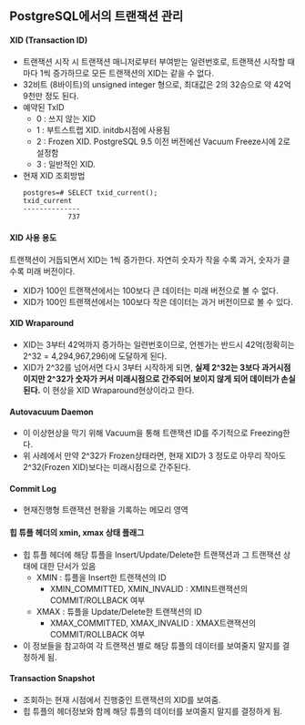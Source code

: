 ## PostgreSQL에서의 트랜잭션 관리

#### XID (Transaction ID)
- 트랜잭션 시작 시 트랜잭션 매니저로부터 부여받는 일련번호로, 트랜잭션 시작할 때마다 1씩 증가하므로 모든 트랜잭션의 XID는 같을 수 없다.
- 32비트 (8바이트)의 unsigned integer 형으로, 최대값은 2의 32승으로 약 42억 9천만 정도 된다.
- 예약된 TxID
  - 0 : 쓰지 않는 XID
  - 1 : 부트스트랩 XID. initdb시점에 사용됨
  - 2 : Frozen XID. PostgreSQL 9.5 이전 버전에선 Vacuum Freeze시에 2로 설정함
  - 3 : 일반적인 XID.
- 현재 XID 조회방법
  ```
  postgres=# SELECT txid_current();
  txid_current 
  --------------
             737
  ```
#### XID 사용 용도
트랜잭션이 거듭되면서 XID는 1씩 증가한다. 자연히 숫자가 작을 수록 과거, 숫자가 클 수록 미래 버전이다. 
- XID가 100인 트랜잭션에서는 100보다 큰 데이터는 미래 버전으로 볼 수 없다.
- XID가 100인 트랜잭션에서는 100보다 작은 데이터는 과거 버전이므로 볼 수 있다.

#### XID Wraparound
- XID는 3부터 42억까지 증가하는 일련번호이므로, 언젠가는 반드시 42억(정확히는 2^32 = 4,294,967,296)에 도달하게 된다.
- XID가 2^32를 넘어서면 다시 3부터 시작하게 되면, **실제 2^32는 3보다 과거시점이지만 2^32가 숫자가 커서 미래시점으로 간주되어 보이지 않게 되어 데이터가 손실된다.** 이 현상을 XID Wraparound현상이라고 한다.

#### Autovacuum Daemon
- 이 이상현상을 막기 위해 Vacuum을 통해 트랜잭션 ID를 주기적으로 Freezing한다.
- 위 사례에서 만약 2^32가 Frozen상태라면, 현재 XID가 3 정도로 아무리 작아도 2^32(Frozen XID)보다는 미래시점으로 간주된다.

#### Commit Log
- 현재진행형 트랜잭션 현황을 기록하는 메모리 영역

#### 힙 튜플 헤더의 xmin, xmax 상태 플래그
- 힙 튜플 헤더에 해당 튜플을 Insert/Update/Delete한 트랜잭션과 그 트랜잭션 상태에 대한 단서가 있음
  - XMIN : 튜플을 Insert한 트랜잭션의 ID
    - XMIN_COMMITTED, XMIN_INVALID : XMIN트랜잭션의 COMMIT/ROLLBACK 여부
  - XMAX : 튜플을 Update/Delete한 트랜잭션의 ID
    - XMAX_COMMITTED, XMAX_INVALID : XMAX트랜잭션의 COMMIT/ROLLBACK 여부
- 이 정보들을 참고하여 각 트랜잭션 별로 해당 튜플의 데이터를 보여줄지 말지를 결정하게 됨.

#### Transaction Snapshot
- 조회하는 현재 시점에서 진행중인 트랜잭션의 XID를 보여줌.
- 힙 튜플의 헤더정보와 함께 해당 튜플의 데이터를 보여줄지 말지를 결정하게 됨.
